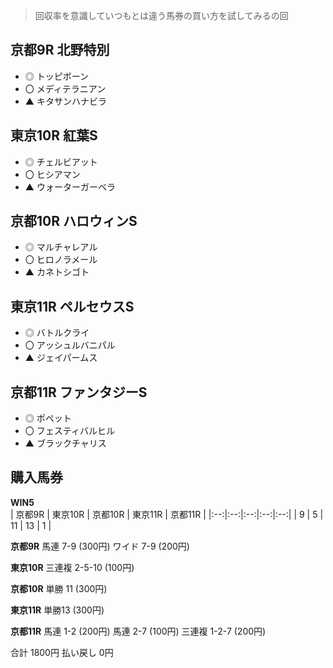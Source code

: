 > 回収率を意識していつもとは違う馬券の買い方を試してみるの回

## 京都9R 北野特別
- ◎ トッピボーン
- 〇 メディテラニアン
- ▲ キタサンハナビラ

## 東京10R 紅葉S  
- ◎ チェルビアット
- 〇 ヒシアマン
- ▲ ウォーターガーベラ

## 京都10R ハロウィンS  
- ◎ マルチャレアル
- 〇 ヒロノラメール
- ▲ カネトシゴト

## 東京11R ペルセウスS  
- ◎ バトルクライ
- 〇 アッシュルバニパル
- ▲ ジェイパームス

## 京都11R ファンタジーS   
- ◎ ポペット
- 〇 フェスティバルヒル
- ▲ ブラックチャリス

## 購入馬券
**WIN5**  
| 京都9R | 東京10R | 京都10R | 東京11R | 京都11R |
|:--:|:--:|:--:|:--:|:--:|
| 9 | 5 | 11 | 13 | 1 |

**京都9R**
馬連 7-9 (300円)
ワイド 7-9 (200円)

**東京10R**
三連複 2-5-10 (100円)

**京都10R**
単勝 11 (300円)

**東京11R**
単勝13 (300円)

**京都11R**
馬連 1-2 (200円)
馬連 2-7 (100円)
三連複 1-2-7 (200円)

合計 1800円
払い戻し 0円
